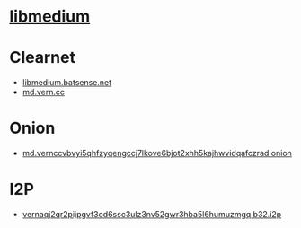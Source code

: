 # [libmedium](https://github.com/realaravinth/libmedium)

# Clearnet
- [libmedium.batsense.net](https://libmedium.batsense.net)
- [md.vern.cc](https://md.vern.cc)
# Onion
- [md.vernccvbvyi5qhfzyqengccj7lkove6bjot2xhh5kajhwvidqafczrad.onion](http://md.vernccvbvyi5qhfzyqengccj7lkove6bjot2xhh5kajhwvidqafczrad.onion)
# I2P
- [vernaqj2qr2pijpgvf3od6ssc3ulz3nv52gwr3hba5l6humuzmgq.b32.i2p](http://vernaqj2qr2pijpgvf3od6ssc3ulz3nv52gwr3hba5l6humuzmgq.b32.i2p)
